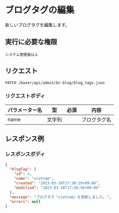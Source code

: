 # ブログタグの編集

新しいブログタグを編集します。


## 実行に必要な権限

```
システム管理者以上
```

## リクエスト
```
PATCH /baser/api/admin/bc-blog/blog_tags.json
```

### リクエストボディ

| パラメーター名   | 型   | 必須  | 内容                |
|-----------|-----|-----|-------------------|
| name   | 文字列 |     | ブログタグ名  |

## レスポンス例

### レスポンスボディ

```json
{
  "blogTag": {
    "id": 4,
    "name": "vietnam",
    "created": "2023-03-30T17:30:29+09:00",
    "modified": "2023-03-30T17:30:58+09:00"
  },
  "message": "ブログタグ「vietnam」を更新しました。",
  "errors": null
}

```
